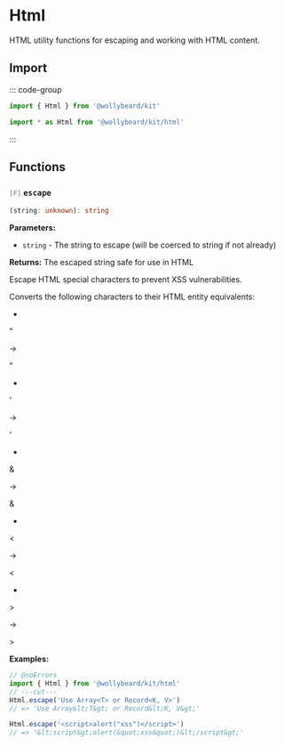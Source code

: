 # Html

HTML utility functions for escaping and working with HTML content.

## Import

::: code-group

```typescript [Namespace]
import { Html } from '@wollybeard/kit'
```

```typescript [Barrel]
import * as Html from '@wollybeard/kit/html'
```

:::

## Functions

### <span style="opacity: 0.6; font-weight: normal; font-size: 0.85em;">`[F]`</span> `escape`

```typescript
(string: unknown): string
```

<SourceLink href="https://github.com/jasonkuhrt/kit/blob/main/./src/utils/html/html.ts#L37" />

**Parameters:**

- `string` - The string to escape (will be coerced to string if not already)

**Returns:** The escaped string safe for use in HTML

Escape HTML special characters to prevent XSS vulnerabilities.

Converts the following characters to their HTML entity equivalents:

-

"

→

&quot;

-

'

→

&#39;

-

&

→

&amp;

-

&lt;

→

&lt;

-

&gt;

→

&gt;

**Examples:**

```typescript twoslash
// @noErrors
import { Html } from '@wollybeard/kit/html'
// ---cut---
Html.escape('Use Array<T> or Record<K, V>')
// => 'Use Array&lt;T&gt; or Record&lt;K, V&gt;'

Html.escape('<script>alert("xss")</script>')
// => '&lt;script&gt;alert(&quot;xss&quot;)&lt;/script&gt;'
```
